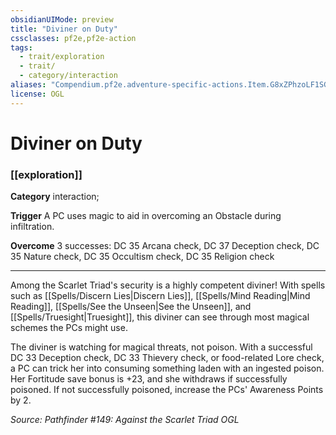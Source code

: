 ```yaml
---
obsidianUIMode: preview
title: "Diviner on Duty"
cssclasses: pf2e,pf2e-action
tags:
  - trait/exploration
  - trait/
  - category/interaction
aliases: "Compendium.pf2e.adventure-specific-actions.Item.G8xZPhzoLF1SGyV9"
license: OGL
---
```

# Diviner on Duty

### [[exploration]]

**Category** interaction; 




**Trigger** A PC uses magic to aid in overcoming an Obstacle during infiltration.

**Overcome** 3 successes: DC 35 Arcana check, DC 37 Deception check, DC 35 Nature check, DC 35 Occultism check, DC 35 Religion check

* * *

Among the Scarlet Triad's security is a highly competent diviner! With spells such as [[Spells/Discern Lies|Discern Lies]], [[Spells/Mind Reading|Mind Reading]], [[Spells/See the Unseen|See the Unseen]], and [[Spells/Truesight|Truesight]], this diviner can see through most magical schemes the PCs might use.

The diviner is watching for magical threats, not poison. With a successful DC 33 Deception check, DC 33 Thievery check, or food-related Lore check, a PC can trick her into consuming something laden with an ingested poison. Her Fortitude save bonus is +23, and she withdraws if successfully poisoned. If not successfully poisoned, increase the PCs' Awareness Points by 2.

*Source: Pathfinder #149: Against the Scarlet Triad*
*OGL*
